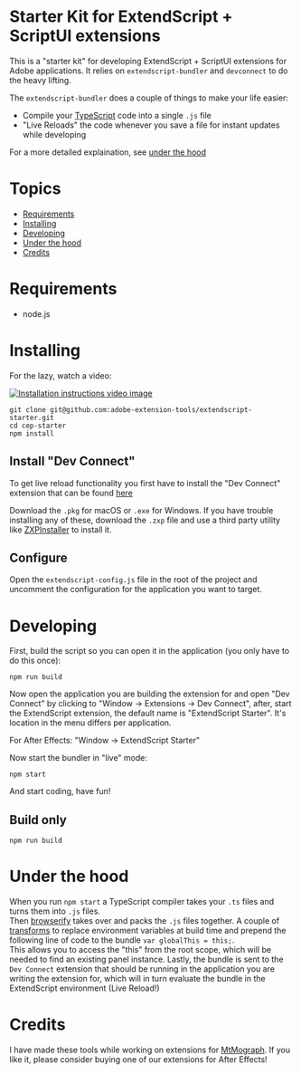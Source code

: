 # Starter Kit for ExtendScript + ScriptUI extensions

This is a "starter kit" for developing ExtendScript + ScriptUI extensions for Adobe applications.
It relies on `extendscript-bundler` and `devconnect` to do the heavy lifting.

The `extendscript-bundler` does a couple of things to make your life easier:

- Compile your [TypeScript](http://www.typescriptlang.org) code into a single `.js` file
- "Live Reloads" the code whenever you save a file for instant updates while developing

For a more detailed explaination, see [under the hood](#under-the-hood)

# Topics

- [Requirements](#requirements)
- [Installing](#installing)
- [Developing](#developing)
- [Under the hood](#under-the-hood)
- [Credits](#credits)

# Requirements

- node.js

# Installing

For the lazy, watch a video:

[![Installation instructions video image](http://img.youtube.com/vi/eAGcxVa5BiQ/0.jpg)](http://www.youtube.com/watch?v=eAGcxVa5BiQ "Installation instructions video")

```shell
git clone git@github.com:adobe-extension-tools/extendscript-starter.git
cd cep-starter
npm install
```

## Install "Dev Connect"

To get live reload functionality you first have to install the "Dev Connect" extension that can be found [here](https://github.com/adobe-extension-tools/devconnect/releases)

Download the `.pkg` for macOS or `.exe` for Windows.
If you have trouble installing any of these, download the `.zxp` file and use a third party utility like [ZXPInstaller](http://zxpinstaller.com) to install it.

## Configure

Open the `extendscript-config.js` file in the root of the project and uncomment the configuration for the application you want to target.

# Developing

First, build the script so you can open it in the application (you only have to do this once):

```shell
npm run build
```

Now open the application you are building the extension for and open "Dev Connect" by clicking to "Window -> Extensions -> Dev Connect", after, start the ExtendScript extension, the default name is "ExtendScript Starter".
It's location in the menu differs per application.

For After Effects: "Window -> ExtendScript Starter"

Now start the bundler in "live" mode:

```shell
npm start
```

And start coding, have fun!

## Build only

```shell
npm run build
```

# Under the hood

When you run `npm start` a TypeScript compiler takes your `.ts` files and turns them into `.js` files.  
Then [browserify](https://github.com/browserify/browserify) takes over and packs the `.js` files together.
A couple of [transforms](https://github.com/browserify/browserify#btransformtr-opts) to replace environment variables at build time and prepend the following line of code to the bundle `var globalThis = this;`.  
This allows you to access the "this" from the root scope, which will be needed to find an existing panel instance.
Lastly, the bundle is sent to the `Dev Connect` extension that should be running in the application you are writing the extension for, which will in turn evaluate the bundle in the ExtendScript environment (Live Reload!)

# Credits

I have made these tools while working on extensions for [MtMograph](www.mtmograph.com). If you like it, please consider buying one of our extensions for After Effects!